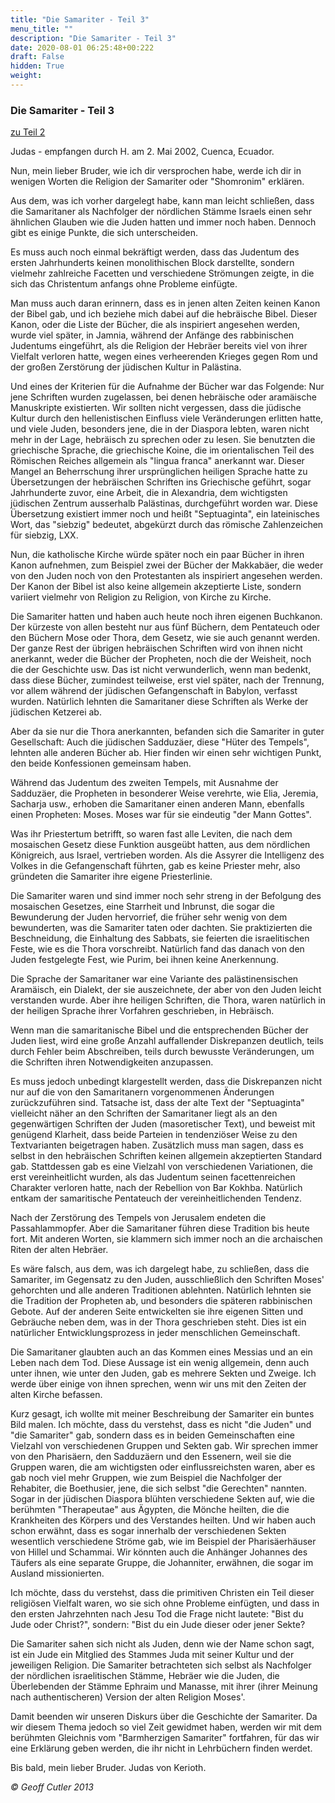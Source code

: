 ```yaml
---
title: "Die Samariter - Teil 3"
menu_title: ""
description: "Die Samariter - Teil 3"
date: 2020-08-01 06:25:48+00:222
draft: False
hidden: True
weight:
---
```

### Die Samariter - Teil 3

[zu Teil 2](/aktuelle-botschaften/aktuelle-botschaften-in-reihenfolge-des-datums/aktuelle-botschaften-2002/die-samariter-teil-2-hr-judas-1-mai-2002/)

Judas - empfangen durch H. am 2. Mai 2002, Cuenca, Ecuador.

Nun, mein lieber Bruder, wie ich dir versprochen habe, werde ich dir in wenigen Worten die Religion der Samariter oder "Shomronim" erklären.

Aus dem, was ich vorher dargelegt habe, kann man leicht schließen, dass die Samaritaner als Nachfolger der nördlichen Stämme Israels einen sehr ähnlichen Glauben wie die Juden hatten und immer noch haben. Dennoch gibt es einige Punkte, die sich unterscheiden.

Es muss auch noch einmal bekräftigt werden, dass das Judentum des ersten Jahrhunderts keinen monolithischen Block darstellte, sondern vielmehr zahlreiche Facetten und verschiedene Strömungen zeigte, in die sich das Christentum anfangs ohne Probleme einfügte.

Man muss auch daran erinnern, dass es in jenen alten Zeiten keinen Kanon der Bibel gab, und ich beziehe mich dabei auf die hebräische Bibel. Dieser Kanon, oder die Liste der Bücher, die als inspiriert angesehen werden, wurde viel später, in Jamnia, während der Anfänge des rabbinischen Judentums eingeführt, als die Religion der Hebräer bereits viel von ihrer Vielfalt verloren hatte, wegen eines verheerenden Krieges gegen Rom und der großen Zerstörung der jüdischen Kultur in Palästina.

Und eines der Kriterien für die Aufnahme der Bücher war das Folgende: Nur jene Schriften wurden zugelassen, bei denen hebräische oder aramäische Manuskripte existierten. Wir sollten nicht vergessen, dass die jüdische Kultur durch den hellenistischen Einfluss viele Veränderungen erlitten hatte, und viele Juden, besonders jene, die in der Diaspora lebten, waren nicht mehr in der Lage, hebräisch zu sprechen oder zu lesen. Sie benutzten die griechische Sprache, die griechische Koine, die im orientalischen Teil des Römischen Reiches allgemein als "lingua franca" anerkannt war. Dieser Mangel an Beherrschung ihrer ursprünglichen heiligen Sprache hatte zu Übersetzungen der hebräischen Schriften ins Griechische geführt, sogar Jahrhunderte zuvor, eine Arbeit, die in Alexandria, dem wichtigsten jüdischen Zentrum ausserhalb Palästinas, durchgeführt worden war. Diese Übersetzung existiert immer noch und heißt "Septuaginta", ein lateinisches Wort, das "siebzig" bedeutet, abgekürzt durch das römische Zahlenzeichen für siebzig, LXX.

Nun, die katholische Kirche würde später noch ein paar Bücher in ihren Kanon aufnehmen, zum Beispiel zwei der Bücher der Makkabäer, die weder von den Juden noch von den Protestanten als inspiriert angesehen werden. Der Kanon der Bibel ist also keine allgemein akzeptierte Liste, sondern variiert vielmehr von Religion zu Religion, von Kirche zu Kirche.

Die Samariter hatten und haben auch heute noch ihren eigenen Buchkanon. Der kürzeste von allen besteht nur aus fünf Büchern, dem Pentateuch oder den Büchern Mose oder Thora, dem Gesetz, wie sie auch genannt werden. Der ganze Rest der übrigen hebräischen Schriften wird von ihnen nicht anerkannt, weder die Bücher der Propheten, noch die der Weisheit, noch die der Geschichte usw. Das ist nicht verwunderlich, wenn man bedenkt, dass diese Bücher, zumindest teilweise, erst viel später, nach der Trennung, vor allem während der jüdischen Gefangenschaft in Babylon, verfasst wurden. Natürlich lehnten die Samaritaner diese Schriften als Werke der jüdischen Ketzerei ab.

Aber da sie nur die Thora anerkannten, befanden sich die Samariter in guter Gesellschaft: Auch die jüdischen Sadduzäer, diese "Hüter des Tempels", lehnten alle anderen Bücher ab. Hier finden wir einen sehr wichtigen Punkt, den beide Konfessionen gemeinsam haben.

Während das Judentum des zweiten Tempels, mit Ausnahme der Sadduzäer, die Propheten in besonderer Weise verehrte, wie Elia, Jeremia, Sacharja usw., erhoben die Samaritaner einen anderen Mann, ebenfalls einen Propheten: Moses. Moses war für sie eindeutig "der Mann Gottes".

Was ihr Priestertum betrifft, so waren fast alle Leviten, die nach dem mosaischen Gesetz diese Funktion ausgeübt hatten, aus dem nördlichen Königreich, aus Israel, vertrieben worden. Als die Assyrer die Intelligenz des Volkes in die Gefangenschaft führten, gab es keine Priester mehr, also gründeten die Samariter ihre eigene Priesterlinie.

Die Samariter waren und sind immer noch sehr streng in der Befolgung des mosaischen Gesetzes, eine Starrheit und Inbrunst, die sogar die Bewunderung der Juden hervorrief, die früher sehr wenig von dem bewunderten, was die Samariter taten oder dachten. Sie praktizierten die Beschneidung, die Einhaltung des Sabbats, sie feierten die israelitischen Feste, wie es die Thora vorschreibt. Natürlich fand das danach von den Juden festgelegte Fest, wie Purim, bei ihnen keine Anerkennung.

Die Sprache der Samaritaner war eine Variante des palästinensischen Aramäisch, ein Dialekt, der sie auszeichnete, der aber von den Juden leicht verstanden wurde. Aber ihre heiligen Schriften, die Thora, waren natürlich in der heiligen Sprache ihrer Vorfahren geschrieben, in Hebräisch.

Wenn man die samaritanische Bibel und die entsprechenden Bücher der Juden liest, wird eine große Anzahl auffallender Diskrepanzen deutlich, teils durch Fehler beim Abschreiben, teils durch bewusste Veränderungen, um die Schriften ihren Notwendigkeiten anzupassen.

Es muss jedoch unbedingt klargestellt werden, dass die Diskrepanzen nicht nur auf die von den Samaritanern vorgenommenen Änderungen zurückzuführen sind. Tatsache ist, dass der alte Text der "Septuaginta" vielleicht näher an den Schriften der Samaritaner liegt als an den gegenwärtigen Schriften der Juden (masoretischer Text), und beweist mit genügend Klarheit, dass beide Parteien in tendenziöser Weise zu den Textvarianten beigetragen haben. Zusätzlich muss man sagen, dass es selbst in den hebräischen Schriften keinen allgemein akzeptierten Standard gab. Stattdessen gab es eine Vielzahl von verschiedenen Variationen, die erst vereinheitlicht wurden, als das Judentum seinen facettenreichen Charakter verloren hatte, nach der Rebellion von Bar Kokhba. Natürlich entkam der samaritische Pentateuch der vereinheitlichenden Tendenz.

Nach der Zerstörung des Tempels von Jerusalem endeten die Passahlammopfer. Aber die Samaritaner führen diese Tradition bis heute fort. Mit anderen Worten, sie klammern sich immer noch an die archaischen Riten der alten Hebräer.

Es wäre falsch, aus dem, was ich dargelegt habe, zu schließen, dass die Samariter, im Gegensatz zu den Juden, ausschließlich den Schriften Moses' gehorchten und alle anderen Traditionen ablehnten. Natürlich lehnten sie die Tradition der Propheten ab, und besonders die späteren rabbinischen Gebote. Auf der anderen Seite entwickelten sie ihre eigenen Sitten und Gebräuche neben dem, was in der Thora geschrieben steht. Dies ist ein natürlicher Entwicklungsprozess in jeder menschlichen Gemeinschaft.

Die Samaritaner glaubten auch an das Kommen eines Messias und an ein Leben nach dem Tod. Diese Aussage ist ein wenig allgemein, denn auch unter ihnen, wie unter den Juden, gab es mehrere Sekten und Zweige. Ich werde über einige von ihnen sprechen, wenn wir uns mit den Zeiten der alten Kirche befassen.

Kurz gesagt, ich wollte mit meiner Beschreibung der Samariter ein buntes Bild malen. Ich möchte, dass du verstehst, dass es nicht "die Juden" und "die Samariter" gab, sondern dass es in beiden Gemeinschaften eine Vielzahl von verschiedenen Gruppen und Sekten gab. Wir sprechen immer von den Pharisäern, den Sadduzäern und den Essenern, weil sie die Gruppen waren, die am wichtigsten oder einflussreichsten waren, aber es gab noch viel mehr Gruppen, wie zum Beispiel die Nachfolger der Rehabiter, die Boethusier, jene, die sich selbst "die Gerechten" nannten. Sogar in der jüdischen Diaspora blühten verschiedene Sekten auf, wie die berühmten "Therapeutae" aus Ägypten, die Mönche heilten, die die Krankheiten des Körpers und des Verstandes heilten. Und wir haben auch schon erwähnt, dass es sogar innerhalb der verschiedenen Sekten wesentlich verschiedene Ströme gab, wie im Beispiel der Pharisäerhäuser von Hillel und Schammai. Wir könnten auch die Anhänger Johannes des Täufers als eine separate Gruppe, die Johanniter, erwähnen, die sogar im Ausland missionierten.

Ich möchte, dass du verstehst, dass die primitiven Christen ein Teil dieser religiösen Vielfalt waren, wo sie sich ohne Probleme einfügten, und dass in den ersten Jahrzehnten nach Jesu Tod die Frage nicht lautete: "Bist du Jude oder Christ?", sondern: "Bist du ein Jude dieser oder jener Sekte?

Die Samariter sahen sich nicht als Juden, denn wie der Name schon sagt, ist ein Jude ein Mitglied des Stammes Juda mit seiner Kultur und der jeweiligen Religion. Die Samariter betrachteten sich selbst als Nachfolger der nördlichen israelitischen Stämme, Hebräer wie die Juden, die Überlebenden der Stämme Ephraim und Manasse, mit ihrer (ihrer Meinung nach authentischeren) Version der alten Religion Moses'.

Damit beenden wir unseren Diskurs über die Geschichte der Samariter. Da wir diesem Thema jedoch so viel Zeit gewidmet haben, werden wir mit dem berühmten Gleichnis vom "Barmherzigen Samariter" fortfahren, für das wir eine Erklärung geben werden, die ihr nicht in Lehrbüchern finden werdet.

Bis bald, mein lieber Bruder. Judas von Kerioth.

*© Geoff Cutler 2013*
